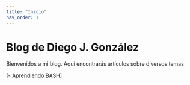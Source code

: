 ```yaml
---
title: "Inicio"
nav_order: 1
---
```


# Blog de Diego J. González

Bienvenidos a mi blog. Aquí encontrarás artículos sobre diversos temas

[- [Aprendiendo BASH](bash)]
